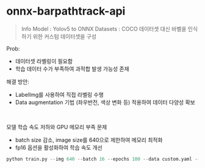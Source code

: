 # onnx-barpathtrack-api

> Info
Model : Yolov5 to ONNX
Datasets : COCO 데이터셋 대신 바벨을 인식하기 위한 커스텀 데이터셋을 구성

Prob:
- 데이터셋 라벨링이 필요함
- 학습 데이터 수가 부족하여 과적합 발생 가능성 존재

해결 방안:
- LabelImg를 사용하여 직접 라벨링 수행
- Data augmentation 기법 (좌우반전, 색상 변화 등) 적용하여 데이터 다양성 확보

<br>

모델 학습 속도 저하와 GPU 메모리 부족 문제

- batch size 감소, image size를 640으로 제한하여 메모리 최적화
- fp16 옵션을 활성화하여 학습 속도 개선

```python
python train.py --img 640 --batch 16 --epochs 100 --data custom.yaml --weights yolov5s.pt
```

